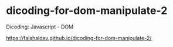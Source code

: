 # dicoding-for-dom-manipulate-2
Dicoding: Javascript - DOM

https://faishaldev.github.io/dicoding-for-dom-manipulate-2/
